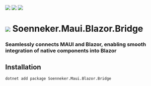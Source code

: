 ﻿[![](https://img.shields.io/nuget/v/soenneker.maui.blazor.bridge.svg?style=for-the-badge)](https://www.nuget.org/packages/soenneker.maui.blazor.bridge/)
[![](https://img.shields.io/github/actions/workflow/status/soenneker/soenneker.maui.blazor.bridge/publish-package.yml?style=for-the-badge)](https://github.com/soenneker/soenneker.maui.blazor.bridge/actions/workflows/publish-package.yml)
[![](https://img.shields.io/nuget/dt/soenneker.maui.blazor.bridge.svg?style=for-the-badge)](https://www.nuget.org/packages/soenneker.maui.blazor.bridge/)

# ![](https://user-images.githubusercontent.com/4441470/224455560-91ed3ee7-f510-4041-a8d2-3fc093025112.png) Soenneker.Maui.Blazor.Bridge
### Seamlessly connects MAUI and Blazor, enabling smooth integration of native components into Blazor

## Installation

```
dotnet add package Soenneker.Maui.Blazor.Bridge
```
